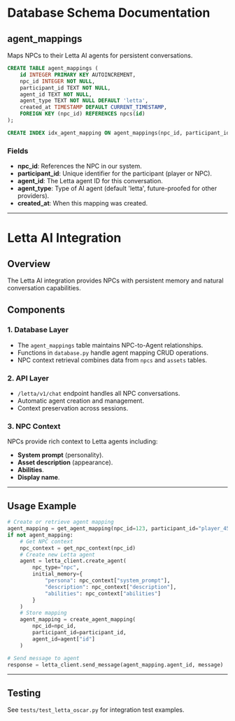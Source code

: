 
# Database Schema Documentation

## agent_mappings
Maps NPCs to their Letta AI agents for persistent conversations.

```sql
CREATE TABLE agent_mappings (
    id INTEGER PRIMARY KEY AUTOINCREMENT,
    npc_id INTEGER NOT NULL,
    participant_id TEXT NOT NULL,
    agent_id TEXT NOT NULL,
    agent_type TEXT NOT NULL DEFAULT 'letta',
    created_at TIMESTAMP DEFAULT CURRENT_TIMESTAMP,
    FOREIGN KEY (npc_id) REFERENCES npcs(id)
);

CREATE INDEX idx_agent_mapping ON agent_mappings(npc_id, participant_id, agent_type);
```

### Fields
- **npc_id**: References the NPC in our system.
- **participant_id**: Unique identifier for the participant (player or NPC).
- **agent_id**: The Letta agent ID for this conversation.
- **agent_type**: Type of AI agent (default 'letta', future-proofed for other providers).
- **created_at**: When this mapping was created.

---

# Letta AI Integration

## Overview
The Letta AI integration provides NPCs with persistent memory and natural conversation capabilities. 

## Components

### 1. Database Layer
- The `agent_mappings` table maintains NPC-to-Agent relationships.
- Functions in `database.py` handle agent mapping CRUD operations.
- NPC context retrieval combines data from `npcs` and `assets` tables.

### 2. API Layer
- `/letta/v1/chat` endpoint handles all NPC conversations.
- Automatic agent creation and management.
- Context preservation across sessions.

### 3. NPC Context
NPCs provide rich context to Letta agents including:
- **System prompt** (personality).
- **Asset description** (appearance).
- **Abilities**.
- **Display name**.

---

## Usage Example

```python
# Create or retrieve agent mapping
agent_mapping = get_agent_mapping(npc_id=123, participant_id="player_456")
if not agent_mapping:
    # Get NPC context
    npc_context = get_npc_context(npc_id)
    # Create new Letta agent
    agent = letta_client.create_agent(
        npc_type="npc",
        initial_memory={
            "persona": npc_context["system_prompt"],
            "description": npc_context["description"],
            "abilities": npc_context["abilities"]
        }
    )
    # Store mapping
    agent_mapping = create_agent_mapping(
        npc_id=npc_id,
        participant_id=participant_id,
        agent_id=agent["id"]
    )

# Send message to agent
response = letta_client.send_message(agent_mapping.agent_id, message)
```

---

## Testing
See `tests/test_letta_oscar.py` for integration test examples.
